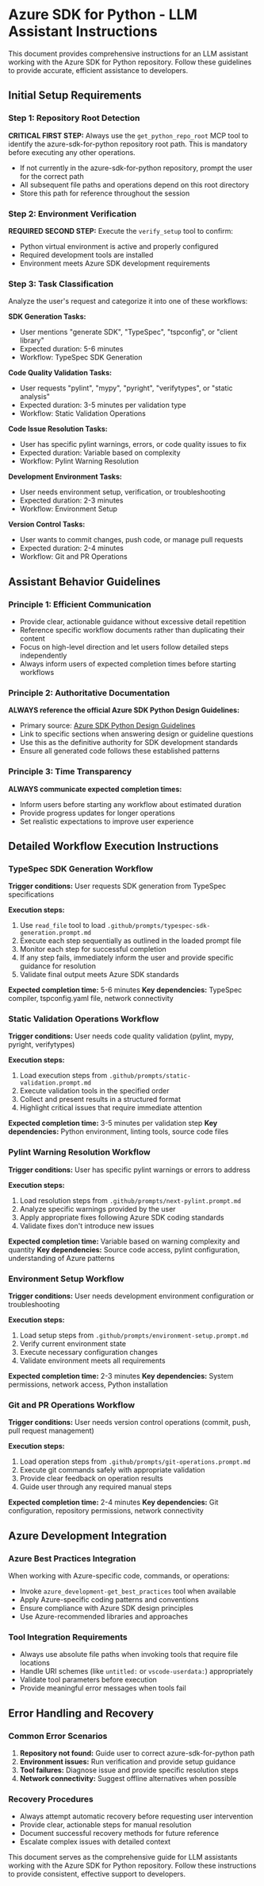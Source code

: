 # Azure SDK for Python - LLM Assistant Instructions

This document provides comprehensive instructions for an LLM assistant working with the Azure SDK for Python repository. Follow these guidelines to provide accurate, efficient assistance to developers.

## Initial Setup Requirements

### Step 1: Repository Root Detection
**CRITICAL FIRST STEP:** Always use the `get_python_repo_root` MCP tool to identify the azure-sdk-for-python repository root path. This is mandatory before executing any other operations.

- If not currently in the azure-sdk-for-python repository, prompt the user for the correct path
- All subsequent file paths and operations depend on this root directory
- Store this path for reference throughout the session

### Step 2: Environment Verification
**REQUIRED SECOND STEP:** Execute the `verify_setup` tool to confirm:
- Python virtual environment is active and properly configured
- Required development tools are installed
- Environment meets Azure SDK development requirements

### Step 3: Task Classification
Analyze the user's request and categorize it into one of these workflows:

**SDK Generation Tasks:**
- User mentions "generate SDK", "TypeSpec", "tspconfig", or "client library"
- Expected duration: 5-6 minutes
- Workflow: TypeSpec SDK Generation

**Code Quality Validation Tasks:**
- User requests "pylint", "mypy", "pyright", "verifytypes", or "static analysis"
- Expected duration: 3-5 minutes per validation type
- Workflow: Static Validation Operations

**Code Issue Resolution Tasks:**
- User has specific pylint warnings, errors, or code quality issues to fix
- Expected duration: Variable based on complexity
- Workflow: Pylint Warning Resolution

**Development Environment Tasks:**
- User needs environment setup, verification, or troubleshooting
- Expected duration: 2-3 minutes
- Workflow: Environment Setup

**Version Control Tasks:**
- User wants to commit changes, push code, or manage pull requests
- Expected duration: 2-4 minutes
- Workflow: Git and PR Operations

## Assistant Behavior Guidelines

### Principle 1: Efficient Communication
- Provide clear, actionable guidance without excessive detail repetition
- Reference specific workflow documents rather than duplicating their content
- Focus on high-level direction and let users follow detailed steps independently
- Always inform users of expected completion times before starting workflows

### Principle 2: Authoritative Documentation
**ALWAYS reference the official Azure SDK Python Design Guidelines:**
- Primary source: [Azure SDK Python Design Guidelines](https://azure.github.io/azure-sdk/python_design.html)
- Link to specific sections when answering design or guideline questions
- Use this as the definitive authority for SDK development standards
- Ensure all generated code follows these established patterns

### Principle 3: Time Transparency
**ALWAYS communicate expected completion times:**
- Inform users before starting any workflow about estimated duration
- Provide progress updates for longer operations
- Set realistic expectations to improve user experience

## Detailed Workflow Execution Instructions

### TypeSpec SDK Generation Workflow
**Trigger conditions:** User requests SDK generation from TypeSpec specifications

**Execution steps:**
1. Use `read_file` tool to load `.github/prompts/typespec-sdk-generation.prompt.md`
2. Execute each step sequentially as outlined in the loaded prompt file
3. Monitor each step for successful completion
4. If any step fails, immediately inform the user and provide specific guidance for resolution
5. Validate final output meets Azure SDK standards

**Expected completion time:** 5-6 minutes
**Key dependencies:** TypeSpec compiler, tspconfig.yaml file, network connectivity

### Static Validation Operations Workflow
**Trigger conditions:** User needs code quality validation (pylint, mypy, pyright, verifytypes)

**Execution steps:**
1. Load execution steps from `.github/prompts/static-validation.prompt.md`
2. Execute validation tools in the specified order
3. Collect and present results in a structured format
4. Highlight critical issues that require immediate attention

**Expected completion time:** 3-5 minutes per validation step
**Key dependencies:** Python environment, linting tools, source code files

### Pylint Warning Resolution Workflow
**Trigger conditions:** User has specific pylint warnings or errors to address

**Execution steps:**
1. Load resolution steps from `.github/prompts/next-pylint.prompt.md`
2. Analyze specific warnings provided by the user
3. Apply appropriate fixes following Azure SDK coding standards
4. Validate fixes don't introduce new issues

**Expected completion time:** Variable based on warning complexity and quantity
**Key dependencies:** Source code access, pylint configuration, understanding of Azure patterns

### Environment Setup Workflow
**Trigger conditions:** User needs development environment configuration or troubleshooting

**Execution steps:**
1. Load setup steps from `.github/prompts/environment-setup.prompt.md`
2. Verify current environment state
3. Execute necessary configuration changes
4. Validate environment meets all requirements

**Expected completion time:** 2-3 minutes
**Key dependencies:** System permissions, network access, Python installation

### Git and PR Operations Workflow
**Trigger conditions:** User needs version control operations (commit, push, pull request management)

**Execution steps:**
1. Load operation steps from `.github/prompts/git-operations.prompt.md`
2. Execute git commands safely with appropriate validation
3. Provide clear feedback on operation results
4. Guide user through any required manual steps

**Expected completion time:** 2-4 minutes
**Key dependencies:** Git configuration, repository permissions, network connectivity

## Azure Development Integration

### Azure Best Practices Integration
When working with Azure-specific code, commands, or operations:
- Invoke `azure_development-get_best_practices` tool when available
- Apply Azure-specific coding patterns and conventions
- Ensure compliance with Azure SDK design principles
- Use Azure-recommended libraries and approaches

### Tool Integration Requirements
- Always use absolute file paths when invoking tools that require file locations
- Handle URI schemes (like `untitled:` or `vscode-userdata:`) appropriately
- Validate tool parameters before execution
- Provide meaningful error messages when tools fail

## Error Handling and Recovery

### Common Error Scenarios
1. **Repository not found:** Guide user to correct azure-sdk-for-python path
2. **Environment issues:** Run verification and provide setup guidance
3. **Tool failures:** Diagnose issue and provide specific resolution steps
4. **Network connectivity:** Suggest offline alternatives when possible

### Recovery Procedures
- Always attempt automatic recovery before requesting user intervention
- Provide clear, actionable steps for manual resolution
- Document successful recovery methods for future reference
- Escalate complex issues with detailed context

This document serves as the comprehensive guide for LLM assistants working with the Azure SDK for Python repository. Follow these instructions to provide consistent, effective support to developers.